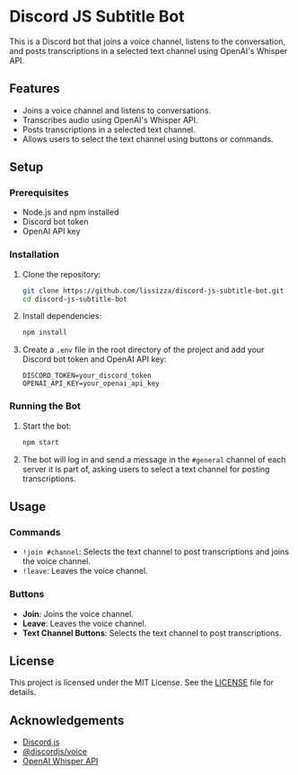 # Discord JS Subtitle Bot

This is a Discord bot that joins a voice channel, listens to the conversation, and posts transcriptions in a selected text channel using OpenAI's Whisper API.

## Features

- Joins a voice channel and listens to conversations.
- Transcribes audio using OpenAI's Whisper API.
- Posts transcriptions in a selected text channel.
- Allows users to select the text channel using buttons or commands.

## Setup

### Prerequisites

- Node.js and npm installed
- Discord bot token
- OpenAI API key

### Installation

1. Clone the repository:

   ```bash
   git clone https://github.com/lissizza/discord-js-subtitle-bot.git
   cd discord-js-subtitle-bot
   ```

2. Install dependencies:

   ```bash
   npm install
   ```

3. Create a `.env` file in the root directory of the project and add your Discord bot token and OpenAI API key:

   ```env
   DISCORD_TOKEN=your_discord_token
   OPENAI_API_KEY=your_openai_api_key
   ```

### Running the Bot

1. Start the bot:

   ```bash
   npm start
   ```

2. The bot will log in and send a message in the `#general` channel of each server it is part of, asking users to select a text channel for posting transcriptions.

## Usage

### Commands

- `!join #channel`: Selects the text channel to post transcriptions and joins the voice channel.
- `!leave`: Leaves the voice channel.

### Buttons

- **Join**: Joins the voice channel.
- **Leave**: Leaves the voice channel.
- **Text Channel Buttons**: Selects the text channel to post transcriptions.


## License

This project is licensed under the MIT License. See the [LICENSE](LICENSE) file for details.

## Acknowledgements

- [Discord.js](https://discord.js.org/)
- [@discordjs/voice](https://github.com/discordjs/voice)
- [OpenAI Whisper API](https://beta.openai.com/docs/api-reference/whisper)
